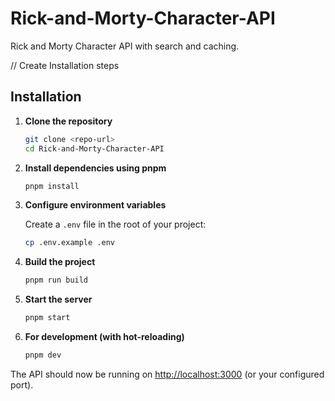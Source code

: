# Rick-and-Morty-Character-API

Rick and Morty Character API with search and caching.

// Create Installation steps

## Installation

1. **Clone the repository**

   ```sh
   git clone <repo-url>
   cd Rick-and-Morty-Character-API
   ```

2. **Install dependencies using pnpm**

   ```sh
   pnpm install
   ```

3. **Configure environment variables**

   Create a `.env` file in the root of your project:

   ```sh
   cp .env.example .env
   ```

4. **Build the project**

   ```sh
   pnpm run build
   ```

5. **Start the server**

   ```sh
   pnpm start
   ```

6. **For development (with hot-reloading)**
   ```sh
   pnpm dev
   ```

The API should now be running on [http://localhost:3000](http://localhost:3000) (or your configured port).

